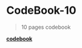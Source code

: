 # CodeBook-10
> 10 pages codebook

**[codebook](https://github.com/HJackH/CodeBook-10/blob/pdf/codebook.pdf)**